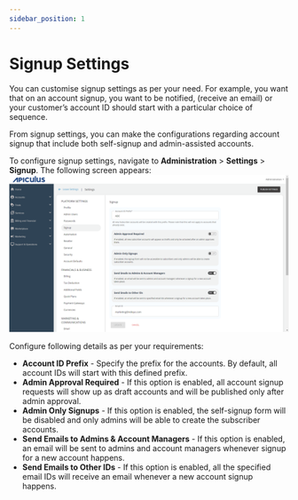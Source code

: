 ```yaml
---
sidebar_position: 1
---
```

# Signup Settings

You can customise signup settings as per your need. For example, you want that on an account signup, you want to be notified, (receive an email) or your customer’s account ID should start with a particular choice of sequence.

From signup settings, you can make the configurations regarding account signup that include both self-signup and admin-assisted accounts.

To configure signup settings, navigate to **Administration** > **Settings** > **Signup**. The following screen appears:
![signup settings](img/signupsettings.png)

Configure following details as per your requirements:
- **Account ID Prefix** - Specify the prefix for the accounts. By default, all account IDs will start with this defined prefix.
- **Admin Approval Required** - If this option is enabled, all account signup requests will show up as draft accounts and will be published only after admin approval.
- **Admin Only Signups** - If this option is enabled, the self-signup form will be disabled and only admins will be able to create the subscriber accounts.
- **Send Emails to Admins & Account Managers** - If this option is enabled, an email will be sent to admins and account managers whenever signup for a new account happens.
- **Send Emails to Other IDs** - If this option is enabled, all the specified email IDs will receive an email whenever a new account signup happens.




